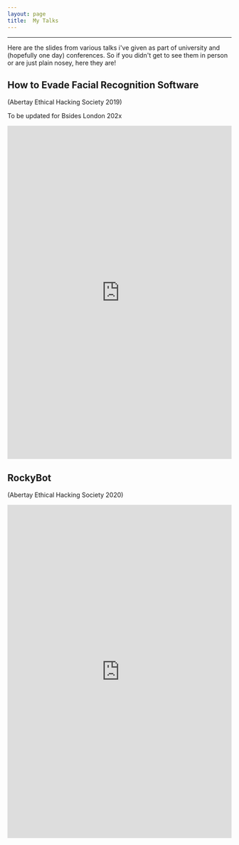 ```yaml
---
layout: page
title:  My Talks
---
```


---

Here are the slides from various talks i've given as part of university and (hopefully one day) conferences.
So if you didn't get to see them in person or are just plain nosey, here they are!

## How to Evade Facial Recognition Software 
(Abertay Ethical Hacking Society 2019)

To be updated for Bsides London 202x

<style>
.responsive-wrap iframe{ max-width: 100%;}
</style>
<div class="responsive-wrap">
<iframe src="https://docs.google.com/presentation/d/e/2PACX-1vQW8nsfkUX_EOTr-n8usRdqtzbwGxSemWY4euyuWEk40Bj3syar-ViTvoGi_lGAIYvmC8_BHQ9I0Uf7/embed?start=false&loop=false&delayms=3000" frameborder="0" width="960" height="749" allowfullscreen="true" mozallowfullscreen="true" webkitallowfullscreen="true"></iframe>
</div>

## RockyBot 
(Abertay Ethical Hacking Society 2020)

<style>
.responsive-wrap iframe{ max-width: 100%;}
</style>
<div class="responsive-wrap">
  <iframe src="https://docs.google.com/presentation/d/e/2PACX-1vR7vAlFvP_tnU-gbImEQdCI0snNycLodq3YjApFLzktmkvkCMFG1egnDtwBf55jz3hAvB4_gUlCkxFg/embed?start=false&loop=false&delayms=3000" frameborder="0" width="960" height="749" allowfullscreen="true" mozallowfullscreen="true" webkitallowfullscreen="true"></iframe>
</div>